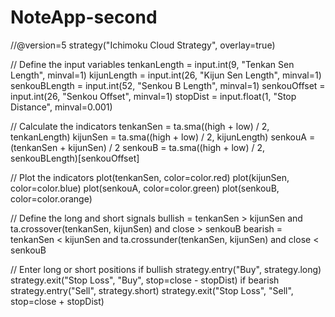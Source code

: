 # NoteApp-second
//@version=5
strategy("Ichimoku Cloud Strategy", overlay=true)

// Define the input variables
tenkanLength = input.int(9, "Tenkan Sen Length", minval=1)
kijunLength = input.int(26, "Kijun Sen Length", minval=1)
senkouBLength = input.int(52, "Senkou B Length", minval=1)
senkouOffset = input.int(26, "Senkou Offset", minval=1)
stopDist = input.float(1, "Stop Distance", minval=0.001)

// Calculate the indicators
tenkanSen = ta.sma((high + low) / 2, tenkanLength)
kijunSen = ta.sma((high + low) / 2, kijunLength)
senkouA = (tenkanSen + kijunSen) / 2
senkouB = ta.sma((high + low) / 2, senkouBLength)[senkouOffset]

// Plot the indicators
plot(tenkanSen, color=color.red)
plot(kijunSen, color=color.blue)
plot(senkouA, color=color.green)
plot(senkouB, color=color.orange)

// Define the long and short signals
bullish = tenkanSen > kijunSen and ta.crossover(tenkanSen, kijunSen) and close > senkouB
bearish = tenkanSen < kijunSen and ta.crossunder(tenkanSen, kijunSen) and close < senkouB

// Enter long or short positions
if bullish
    strategy.entry("Buy", strategy.long)
    strategy.exit("Stop Loss", "Buy", stop=close - stopDist)
if bearish
    strategy.entry("Sell", strategy.short)
    strategy.exit("Stop Loss", "Sell", stop=close + stopDist)
